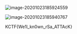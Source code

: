 ![image-20201023185924559](C:\Users\sunyt\AppData\Roaming\Typora\typora-user-images\image-20201023185924559.png)

![image-20201023185940767](C:\Users\sunyt\AppData\Roaming\Typora\typora-user-images\image-20201023185940767.png)

KCTF{We1l_kn0wn_rSa_ATTAcK}